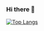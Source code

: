 ### Hi there 👋

[![Top Langs](https://github-readme-stats.vercel.app/api/top-langs/?username=torika2&layout=compact)](https://github.com/torika2)
<!--
**torika2/torika2** is a ✨ _special_ ✨ repository because its `README.md` (this file) appears on your GitHub profile.

Here are some ideas to get you started:

- 🔭 I’m currently working on ...
- 🌱 I’m currently learning ...
- 👯 I’m looking to collaborate on ...
- 🤔 I’m looking for help with ...
- 💬 Ask me about ...
- 📫 How to reach me: ...
- 😄 Pronouns: ...
- ⚡ Fun fact: ...
-->
